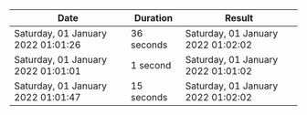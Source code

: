 |Date|Duration|Result|
|-|-|-|
|Saturday, 01 January 2022 01:01:26|36 seconds|Saturday, 01 January 2022 01:02:02|
|Saturday, 01 January 2022 01:01:01|1 second|Saturday, 01 January 2022 01:01:02|
|Saturday, 01 January 2022 01:01:47|15 seconds|Saturday, 01 January 2022 01:02:02|